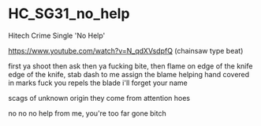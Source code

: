 # HC_SG31_no_help
Hitech Crime Single 'No Help'

https://www.youtube.com/watch?v=N_qdXVsdpfQ (chainsaw type beat)

first ya shoot then ask
then ya fucking bite, then flame on edge of the knife
edge of the knife, stab
dash to me assign the blame
helping hand covered in marks
fuck you repels the blade
i'll forget your name

scags of unknown origin
they come from attention hoes

no no no help
from me, you're too far gone bitch

